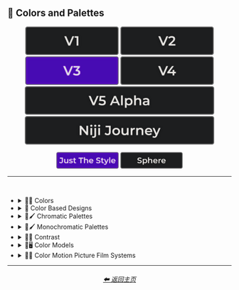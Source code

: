 <h2>🎨 Colors and Palettes</h2>

<div align="center">

[<img src="/Images/Repo_Parts/Buttons/Version_Buttons/button_version_V1_inactive.webp?raw=true" alt="MidJourney V1" height="64" />](/Pages/MJ_V1/Style_Pages/Sphere/Colors_and_Palettes.md)
[<img src="/Images/Repo_Parts/Buttons/Version_Buttons/button_version_V2_inactive.webp?raw=true" alt="MidJourney V2" height="64" />](/Pages/MJ_V2/Style_Pages/Sphere/Colors_and_Palettes.md)
[<img src="/Images/Repo_Parts/Buttons/Version_Buttons/button_version_V3_active.webp?raw=true" alt="MidJourney V3" height="64" />](/Pages/MJ_V3/Style_Pages/Just_The_Style/Colors_and_Palettes.md)
[<img src="/Images/Repo_Parts/Buttons/Version_Buttons/button_version_V4_inactive.webp?raw=true" alt="MidJourney V4" height="64" />](/Pages/MJ_V4/Style_Pages/Just_The_Style/Colors_and_Palettes.md)
<br>
[<img src="/Images/Repo_Parts/Buttons/Version_Buttons/button_version_V5_Alpha_inactive_half.webp?raw=true" alt="MidJourney V5" height="64" />](/Pages/MJ_V5/Style_Pages/Just_The_Style/Colors_and_Palettes.md)
[<img src="/Images/Repo_Parts/Buttons/Version_Buttons/button_version_niji_inactive_half.webp?raw=true" alt="Niji Journey" height="64" />](/Pages/Niji_Journey/Style_Pages/Colors_and_Palettes.md)

[<img src="/Images/Repo_Parts/Buttons/Image_Type_Buttons/button_just_the_style_active.webp?raw=true" alt="Just The Style" width="140.5" />](/Pages/MJ_V3/Style_Pages/Just_The_Style/Colors_and_Palettes.md)
[<img src="/Images/Repo_Parts/Buttons/Image_Type_Buttons/button_sphere_inactive.webp?raw=true" alt="Sphere" width="140.5" />](/Pages/MJ_V3/Style_Pages/Sphere/Colors_and_Palettes.md)

</div>

<hr>
<br>


- <details><summary>🎨🔴 Colors</summary><p>


    - <details><summary>🎨🔴 Basic Colors</summary><p><div align="center">

        | White | Black | Brown |
        | :-: | :-: | :-: |
        | <img src="/Images/MJ_V3/MidJourney_Styles/Colors/Basic_Colors/White.webp?raw=true" width="256" /> | <img src="/Images/MJ_V3/MidJourney_Styles/Colors/Basic_Colors/Black.webp?raw=true" width="256" /> | <img src="/Images/MJ_V3/MidJourney_Styles/Colors/Basic_Colors/Brown.webp?raw=true" width="256" /> |
        
        <br>
        
        | Light-Gray | Gray | Dark-Gray |
        | :-: | :-: | :-: |
        | <img src="/Images/MJ_V3/MidJourney_Styles/Colors/Basic_Colors/Light-Gray.webp?raw=true" width="256" /> | <img src="/Images/MJ_V3/MidJourney_Styles/Colors/Basic_Colors/Gray.webp?raw=true" width="256" /> | <img src="/Images/MJ_V3/MidJourney_Styles/Colors/Basic_Colors/Dark-Gray.webp?raw=true" width="256" /> |
        
        <br>
        
        | Maroon | Red | Orange |
        | :-: | :-: | :-: |
        | <img src="/Images/MJ_V3/MidJourney_Styles/Colors/Basic_Colors/Maroon.webp?raw=true" width="256" /> | <img src="/Images/MJ_V3/MidJourney_Styles/Colors/Basic_Colors/Red.webp?raw=true" width="256" /> | <img src="/Images/MJ_V3/MidJourney_Styles/Colors/Basic_Colors/Orange.webp?raw=true" width="256" /> |
        
        <br>
        
        | Yellow | Lime | Green |
        | :-: | :-: | :-: |
        | <img src="/Images/MJ_V3/MidJourney_Styles/Colors/Basic_Colors/Yellow.webp?raw=true" width="256" /> | <img src="/Images/MJ_V3/MidJourney_Styles/Colors/Basic_Colors/Lime.webp?raw=true" width="256" /> | <img src="/Images/MJ_V3/MidJourney_Styles/Colors/Basic_Colors/Green.webp?raw=true" width="256" /> |

        <br>
        
        | Cyan | Teal | Blue |
        | :-: | :-: | :-: |
        | <img src="/Images/MJ_V3/MidJourney_Styles/Colors/Basic_Colors/Cyan.webp?raw=true" width="256" /> | <img src="/Images/MJ_V3/MidJourney_Styles/Colors/Basic_Colors/Teal.webp?raw=true" width="256" /> | <img src="/Images/MJ_V3/MidJourney_Styles/Colors/Basic_Colors/Blue.webp?raw=true" width="256" /> |
        
        <br>
        
        | Indigo | Purple | Violet |
        | :-: | :-: | :-: |
        | <img src="/Images/MJ_V3/MidJourney_Styles/Colors/Basic_Colors/Indigo.webp?raw=true" width="256" /> | <img src="/Images/MJ_V3/MidJourney_Styles/Colors/Basic_Colors/Purple.webp?raw=true" width="256" /> | <img src="/Images/MJ_V3/MidJourney_Styles/Colors/Basic_Colors/Violet.webp?raw=true" width="256" /> |
        
        <br>
        
        | Fuchsia | Magenta | Pink |
        | :-: | :-: | :-: |
        | <img src="/Images/MJ_V3/MidJourney_Styles/Colors/Basic_Colors/Fuchsia.webp?raw=true" width="256" /> | <img src="/Images/MJ_V3/MidJourney_Styles/Colors/Basic_Colors/Magenta.webp?raw=true" width="256" /> | <img src="/Images/MJ_V3/MidJourney_Styles/Colors/Basic_Colors/Pink.webp?raw=true" width="256" /> |

        </div></p></details>


    - <details><summary>🎨🔵 Extended Colors</summary><p><div align="center">

        | Tan | Beige |
        | :-: | :-: |
        | <img src="/Images/MJ_V3/MidJourney_Styles/Colors/Extended_Colors/Tan.webp?raw=true" width="256" /> | <img src="/Images/MJ_V3/MidJourney_Styles/Colors/Extended_Colors/Beige.webp?raw=true" width="256" /> |

        <br>

        | Blush | Scarlet |
        | :-: | :-: |
        | <img src="/Images/MJ_V3/MidJourney_Styles/Wave_14/Blush.webp?raw=true" width="256" /> | <img src="/Images/MJ_V3/MidJourney_Styles/Colors/Extended_Colors/Scarlet.webp?raw=true" width="256" /> |
        
        <br>
        
        | Olive-Green | Chartreuse |
        | :-: | :-: |
        | <img src="/Images/MJ_V3/MidJourney_Styles/Colors/Extended_Colors/Olive-Green.webp?raw=true" width="256" /> | <img src="/Images/MJ_V3/MidJourney_Styles/Colors/Extended_Colors/Chartreuse.webp?raw=true" width="256" /> |
        
        <br>
        
        | Turquoise | Aqua | Azure |
        | :-: | :-: | :-: |
        | <img src="/Images/MJ_V3/MidJourney_Styles/Colors/Extended_Colors/Turquoise.webp?raw=true" width="256" /> | <img src="/Images/MJ_V3/MidJourney_Styles/Colors/Extended_Colors/Aqua.webp?raw=true" width="256" /> | <img src="/Images/MJ_V3/MidJourney_Styles/Colors/Extended_Colors/Azure.webp?raw=true" width="256" /> |

        </div></p></details>


    - <details><summary>🎨⚫ Dark Variations</summary><p><div align="center">

        | Dark-White | Dark-Brown |
        | :-: | :-: |
        | <img src="/Images/MJ_V3/MidJourney_Styles/Colors/Dark_Colors/Dark-White.webp?raw=true" width="256" /> | <img src="/Images/MJ_V3/MidJourney_Styles/Colors/Dark_Colors/Dark-Brown.webp?raw=true" width="256" /> |
        
        <br>
        
        | Dark-Maroon | Dark-Red | Dark-Orange |
        | :-: | :-: | :-: |
        | <img src="/Images/MJ_V3/MidJourney_Styles/Colors/Dark_Colors/Dark-Maroon.webp?raw=true" width="256" /> | <img src="/Images/MJ_V3/MidJourney_Styles/Colors/Dark_Colors/Dark-Red.webp?raw=true" width="256" /> | <img src="/Images/MJ_V3/MidJourney_Styles/Colors/Dark_Colors/Dark-Orange.webp?raw=true" width="256" /> |
        
        <br>
        
        | Dark-Yellow | Dark-Lime | Dark-Green |
        | :-: | :-: | :-: |
        | <img src="/Images/MJ_V3/MidJourney_Styles/Colors/Dark_Colors/Dark-Yellow.webp?raw=true" width="256" /> | <img src="/Images/MJ_V3/MidJourney_Styles/Colors/Dark_Colors/Dark-Lime.webp?raw=true" width="256" /> | <img src="/Images/MJ_V3/MidJourney_Styles/Colors/Dark_Colors/Dark-Green.webp?raw=true" width="256" /> |

        <br>
        
        | Dark-Cyan | Dark-Blue |
        | :-: | :-: |
        | <img src="/Images/MJ_V3/MidJourney_Styles/Colors/Dark_Colors/Dark-Cyan.webp?raw=true" width="256" /> | <img src="/Images/MJ_V3/MidJourney_Styles/Colors/Dark_Colors/Dark-Blue.webp?raw=true" width="256" /> |
        
        <br>
        
        | Dark-Purple | Dark-Magenta | Dark-Pink |
        | :-: | :-: | :-: |
        | <img src="/Images/MJ_V3/MidJourney_Styles/Colors/Dark_Colors/Dark-Purple.webp?raw=true" width="256" /> | <img src="/Images/MJ_V3/MidJourney_Styles/Colors/Dark_Colors/Dark-Magenta.webp?raw=true" width="256" /> | <img src="/Images/MJ_V3/MidJourney_Styles/Colors/Dark_Colors/Dark-Pink.webp?raw=true" width="256" /> |

        </div></p></details>


    - <details><summary>🎨⚪ Light Variations</summary><p><div align="center">

        | Light-Black | Light-Brown |
        | :-: | :-: |
        | <img src="/Images/MJ_V3/MidJourney_Styles/Colors/Light_Colors/Light-Black.webp?raw=true" width="256" /> | <img src="/Images/MJ_V3/MidJourney_Styles/Colors/Light_Colors/Light-Brown.webp?raw=true" width="256" /> |
        
        <br>
        
        | Light-Maroon | Light-Red | Light-Orange |
        | :-: | :-: | :-: |
        | <img src="/Images/MJ_V3/MidJourney_Styles/Colors/Light_Colors/Light-Maroon.webp?raw=true" width="256" /> | <img src="/Images/MJ_V3/MidJourney_Styles/Colors/Light_Colors/Light-Red.webp?raw=true" width="256" /> | <img src="/Images/MJ_V3/MidJourney_Styles/Colors/Light_Colors/Light-Orange.webp?raw=true" width="256" /> |
        
        <br>
        
        | Light-Yellow | Light-Lime | Light-Green |
        | :-: | :-: | :-: |
        | <img src="/Images/MJ_V3/MidJourney_Styles/Colors/Light_Colors/Light-Yellow.webp?raw=true" width="256" /> | <img src="/Images/MJ_V3/MidJourney_Styles/Colors/Light_Colors/Light-Lime.webp?raw=true" width="256" /> | <img src="/Images/MJ_V3/MidJourney_Styles/Colors/Light_Colors/Light-Green.webp?raw=true" width="256" /> |
        
        <br>
        
        | Light-Cyan | Light-Blue |
        | :-: | :-: |
        | <img src="/Images/MJ_V3/MidJourney_Styles/Colors/Light_Colors/Light-Cyan.webp?raw=true" width="256" /> | <img src="/Images/MJ_V3/MidJourney_Styles/Colors/Light_Colors/Light-Blue.webp?raw=true" width="256" /> |
        
        <br>
        
        | Light-Purple | Light-Magenta | Light-Pink |
        | :-: | :-: | :-: |
        | <img src="/Images/MJ_V3/MidJourney_Styles/Colors/Light_Colors/Light-Purple.webp?raw=true" width="256" /> | <img src="/Images/MJ_V3/MidJourney_Styles/Colors/Light_Colors/Light-Magenta.webp?raw=true" width="256" /> | <img src="/Images/MJ_V3/MidJourney_Styles/Colors/Light_Colors/Light-Pink.webp?raw=true" width="256" /> |


        </div></p></details>


    - <details><summary>🎨🔶 Vivid Variations</summary><p><div align="center">

        | Vivid-Brown | Vivid-Maroon | Vivid-Red |
        | :-: | :-: | :-: |
        | <img src="/Images/MJ_V3/MidJourney_Styles/Colors/Vivid_Colors/Vivid-Brown.webp?raw=true" width="256" /> | <img src="/Images/MJ_V3/MidJourney_Styles/Colors/Vivid_Colors/Vivid-Maroon.webp?raw=true" width="256" /> | <img src="/Images/MJ_V3/MidJourney_Styles/Colors/Vivid_Colors/Vivid-Red.webp?raw=true" width="256" /> |
        
        <br>
        
        | Vivid-Orange | Vivid-Yellow | Vivid-Lime |
        | :-: | :-: | :-: |
        | <img src="/Images/MJ_V3/MidJourney_Styles/Colors/Vivid_Colors/Vivid-Orange.webp?raw=true" width="256" /> | <img src="/Images/MJ_V3/MidJourney_Styles/Colors/Vivid_Colors/Vivid-Yellow.webp?raw=true" width="256" /> | <img src="/Images/MJ_V3/MidJourney_Styles/Colors/Vivid_Colors/Vivid-Lime.webp?raw=true" width="256" /> |
        
        <br>
        
        | Vivid-Green | Vivid-Cyan | Vivid-Blue |
        | :-: | :-: | :-: |
        | <img src="/Images/MJ_V3/MidJourney_Styles/Colors/Vivid_Colors/Vivid-Green.webp?raw=true" width="256" /> | <img src="/Images/MJ_V3/MidJourney_Styles/Colors/Vivid_Colors/Vivid-Cyan.webp?raw=true" width="256" /> | <img src="/Images/MJ_V3/MidJourney_Styles/Colors/Vivid_Colors/Vivid-Blue.webp?raw=true" width="256" /> |
        
        <br>
        
        | Vivid-Purple | Vivid-Magenta | Vivid-Pink |
        | :-: | :-: | :-: |
        | <img src="/Images/MJ_V3/MidJourney_Styles/Colors/Vivid_Colors/Vivid-Purple.webp?raw=true" width="256" /> | <img src="/Images/MJ_V3/MidJourney_Styles/Colors/Vivid_Colors/Vivid-Magenta.webp?raw=true" width="256" /> | <img src="/Images/MJ_V3/MidJourney_Styles/Colors/Vivid_Colors/Vivid-Pink.webp?raw=true" width="256" /> |

        </div></p></details>

  </p></details>


- <details><summary>🎨 Color Based Designs</summary><p><div align="center">

    | Color | Colorized | Color Wheel |
    | :-: | :-: | :-: |
    | <img src="/Images/MJ_V3/MidJourney_Styles/Wave_13/Color.webp?raw=true" width="256" /> | <img src="/Images/MJ_V3/MidJourney_Styles/Colorized.webp?raw=true" width="256" /> | <img src="/Images/MJ_V3/MidJourney_Styles/Color_Wheel.webp?raw=true" width="256" /> |

    <br>

    | Hue | Tone | Value |
    | :-: | :-: | :-: |
    | <img src="/Images/MJ_V3/MidJourney_Styles/Hue.webp?raw=true" width="256" /> | <img src="/Images/MJ_V3/MidJourney_Styles/Wave_14/Tone.webp?raw=true" width="256" /> | <img src="/Images/MJ_V3/MidJourney_Styles/Wave_14/Value.webp?raw=true" width="256" /> |

    <br>

    | Gradient | Color Blend | False-Color |
    | :-: | :-: | :-: |
    | <img src="/Images/MJ_V3/MidJourney_Styles/Gradient.webp?raw=true" width="256" /> | <img src="/Images/MJ_V3/MidJourney_Styles/Color_Blend.webp?raw=true" width="256" /> | <img src="/Images/MJ_V3/MidJourney_Styles/False-Color.webp?raw=true" width="256" /> |

    <br>

    | Vibrance | Vibrant Colors | Vivid |
    | :-: | :-: | :-: |
    | <img src="/Images/MJ_V3/MidJourney_Styles/Vibrance.webp?raw=true" width="256" /> | <img src="/Images/MJ_V3/MidJourney_Styles/Vibrant_Colors.webp?raw=true" width="256" /> | <img src="/Images/MJ_V3/MidJourney_Styles/Wave_13/Vivid.webp?raw=true" width="256" /> |
    
    
    <br>
    
    | Bright Colors | Light Colors |
    | :-: | :-: |
    | <img src="/Images/MJ_V3/MidJourney_Styles/Bright_Colors.webp?raw=true" width="256" /> | <img src="/Images/MJ_V3/MidJourney_Styles/Light_Colors.webp?raw=true" width="256" /> |
    
    <br>
    
    | Dark Colors | Darkened |
    | :-: | :-: |
    | <img src="/Images/MJ_V3/MidJourney_Styles/Dark_Colors.webp?raw=true" width="256" /> | <img src="/Images/MJ_V3/MidJourney_Styles/Wave_11/Darkened.webp?raw=true" width="256" /> |

    <br>
    
    | Neutral | Dingy Colors |
    | :-: | :-: |
    | <img src="/Images/MJ_V3/MidJourney_Styles/Neutral.webp?raw=true" width="256" /> | <img src="/Images/MJ_V3/MidJourney_Styles/Dingy_Colors.webp?raw=true" width="256" /> |

    <br>
    
    | Spectrum | Pigment | Variegated |
    | :-: | :-: | :-: |
    | <img src="/Images/MJ_V3/MidJourney_Styles/Spectrum.webp?raw=true" width="256" /> | <img src="/Images/MJ_V3/MidJourney_Styles/Pigment.webp?raw=true" width="256" /> | <img src="/Images/MJ_V3/MidJourney_Styles/Wave_14/Variegated.webp?raw=true" width="256" /> |

    <br>

    | Pure | Purity |
    | :-: | :-: |
    | <img src="/Images/MJ_V3/MidJourney_Styles/Pure.webp?raw=true" width="256" /> | <img src="/Images/MJ_V3/MidJourney_Styles/Purity.webp?raw=true" width="256" /> |

    <br>
    
    | Faded Colors | Faded |
    | :-: | :-: |
    | <img src="/Images/MJ_V3/MidJourney_Styles/Wave_14/Faded_Colors.webp?raw=true" width="256" /> | <img src="/Images/MJ_V3/MidJourney_Styles/Wave_14/Faded.webp?raw=true" width="256" /> |

    <br>
    
    | Autochrome | EnChroma |
    | :-: | :-: |
    | <img src="/Images/MJ_V3/MidJourney_Styles/Wave_14/Autochrome.webp?raw=true" width="256" /> | <img src="/Images/MJ_V3/MidJourney_Styles/Wave_14/EnChroma.webp?raw=true" width="256" /> |

    <br>
    
    | Happy Colors | Exciting Colors | Gloomy Colors |
    | :-: | :-: | :-: |
    | <img src="/Images/MJ_V3/MidJourney_Styles/Happy_Colors.webp?raw=true" width="256" /> | <img src="/Images/MJ_V3/MidJourney_Styles/Exciting_Colors.webp?raw=true" width="256" /> | <img src="/Images/MJ_V3/MidJourney_Styles/Gloomy_Colors.webp?raw=true" width="256" /> |
    
    <br>
    
    | Single Color | Double Colors | Dual Colors |
    | :-: | :-: | :-: |
    | <img src="/Images/MJ_V3/MidJourney_Styles/Single_Color.webp?raw=true" width="256" /> | <img src="/Images/MJ_V3/MidJourney_Styles/Double_Colors.webp?raw=true" width="256" /> | <img src="/Images/MJ_V3/MidJourney_Styles/Dual_Colors.webp?raw=true" width="256" /> |
    
    <br>
    
    | Triple Colors | Quadruple Colors | Quintuple Colors |
    | :-: | :-: | :-: |
    | <img src="/Images/MJ_V3/MidJourney_Styles/Triple_Colors.webp?raw=true" width="256" /> | <img src="/Images/MJ_V3/MidJourney_Styles/Quadruple_Colors.webp?raw=true" width="256" /> | <img src="/Images/MJ_V3/MidJourney_Styles/Quintuple_Colors.webp?raw=true" width="256" /> |
    
    <br>
    
    | Hextuple Colors | Septuple Colors | Octuple Colors |
    | :-: | :-: | :-: |
    | <img src="/Images/MJ_V3/MidJourney_Styles/Hextuple_Colors.webp?raw=true" width="256" /> | <img src="/Images/MJ_V3/MidJourney_Styles/Septuple_Colors.webp?raw=true" width="256" /> | <img src="/Images/MJ_V3/MidJourney_Styles/Octuple_Colors.webp?raw=true" width="256" /> |
    
    <br>
    
    | Infinituple Colors |
    | :-: |
    | <img src="/Images/MJ_V3/MidJourney_Styles/Infinituple_Colors.webp?raw=true" width="256" /> |

  </p></details>


- <details><summary>🎨🖌 Chromatic Palettes</summary><p><div align="center">

    | Palette | Color Palette |
    | :-: | :-: |
    | <img src="/Images/MJ_V3/MidJourney_Styles/Wave_13/Palette.webp?raw=true" width="256" /> | <img src="/Images/MJ_V3/MidJourney_Styles/Wave_13/Color_Palette.webp?raw=true" width="256" /> |

    <br>

    | Warm Color Palette | Cool Color Palette | Inverted Colors |
    | :-: | :-: | :-: |
    | <img src="/Images/MJ_V3/MidJourney_Styles/Warm_Color_Palette.webp?raw=true" width="256" /> | <img src="/Images/MJ_V3/MidJourney_Styles/Cool_Color_Palette.webp?raw=true" width="256" /> | <img src="/Images/MJ_V3/MidJourney_Styles/Inverted_Colors.webp?raw=true" width="256" /> |
    
    <br>
    
    | Colorful | Multicolored | Rainbow |
    | :-: | :-: | :-: |
    | <img src="/Images/MJ_V3/MidJourney_Styles/Colorful.webp?raw=true" width="256" /> | <img src="/Images/MJ_V3/MidJourney_Styles/Wave_12/Multicolored.webp?raw=true" width="256" /> | <img src="/Images/MJ_V3/MidJourney_Styles/Rainbow.webp?raw=true" width="256" /> |

    <br>

    | Spectral Color |
    | :-: |
    | <img src="/Images/MJ_V3/MidJourney_Styles/Spectral_Color.webp?raw=true" width="256" /> |
    
    <br>
    
    | Vibrant |
    | :-: |
    | <img src="/Images/MJ_V3/MidJourney_Styles/Wave_11/Vibrant.webp?raw=true" width="256" /> |

    <br>
    
    | Chroma | Dichromatism | Tetrachromacy |
    | :-: | :-: | :-: |
    | <img src="/Images/MJ_V3/MidJourney_Styles/Chroma.webp?raw=true" width="256" /> | <img src="/Images/MJ_V3/MidJourney_Styles/Dichromatism.webp?raw=true" width="256" /> | <img src="/Images/MJ_V3/MidJourney_Styles/Tetrachromacy.webp?raw=true" width="256" /> |
    
    <br>

    | Saturated | High Saturation | Low Saturation |
    | :-: | :-: | :-: |
    | <img src="/Images/MJ_V3/MidJourney_Styles/Saturated.webp?raw=true" width="256" /> | <img src="/Images/MJ_V3/MidJourney_Styles/Wave_10/High_Saturation.webp?raw=true" width="256" /> | <img src="/Images/MJ_V3/MidJourney_Styles/Wave_10/Low_Saturation.webp?raw=true" width="256" /> |

    <br>
    
    | Neon | Electric Colors |
    | :-: | :-: |
    | <img src="/Images/MJ_V3/MidJourney_Styles/Neon.webp?raw=true" width="256" /> | <img src="/Images/MJ_V3/MidJourney_Styles/Electric_Colors.webp?raw=true" width="256" /> |

    <br>
    
    | Complimentary-Colors | Split-Complementary-Colors | Supplementary-Colors |
    | :-: | :-: | :-: |
    | <img src="/Images/MJ_V3/MidJourney_Styles/Complimentary-Colors.webp?raw=true" width="256" /> | <img src="/Images/MJ_V3/MidJourney_Styles/Split-Complementary-Colors.webp?raw=true" width="256" /> | <img src="/Images/MJ_V3/MidJourney_Styles/Supplementary-Colors.webp?raw=true" width="256" /> |
    
    <br>
    
    | Analogous-Colors | Triadic-Colors | Tetradic-Colors |
    | :-: | :-: | :-: |
    | <img src="/Images/MJ_V3/MidJourney_Styles/Analogous-Colors.webp?raw=true" width="256" /> | <img src="/Images/MJ_V3/MidJourney_Styles/Triadic-Colors.webp?raw=true" width="256" /> | <img src="/Images/MJ_V3/MidJourney_Styles/Tetradic-Colors.webp?raw=true" width="256" /> |
    
    <br>
    
    | Polychromatic-Colors | Tonal Colors |
    | :-: | :-: |
    | <img src="/Images/MJ_V3/MidJourney_Styles/Polychromatic-Colors.webp?raw=true" width="256" /> | <img src="/Images/MJ_V3/MidJourney_Styles/Tonal_Colors.webp?raw=true" width="256" /> |

    <br>
    
    | Light | Light Mode |
    | :-: | :-: |
    | <img src="/Images/MJ_V3/MidJourney_Styles/Light.webp?raw=true" width="256" /> | <img src="/Images/MJ_V3/MidJourney_Styles/Light_Mode.webp?raw=true" width="256" /> |

    <br>
    
    | Dark | Dark Mode |
    | :-: | :-: |
    | <img src="/Images/MJ_V3/MidJourney_Styles/Dark.webp?raw=true" width="256" /> | <img src="/Images/MJ_V3/MidJourney_Styles/Dark_Mode.webp?raw=true" width="256" /> |

    <br>
    
    | Tones of Black | Tones of Black in Background | Light Blue Background |
    | :-: | :-: | :-: |
    | <img src="/Images/MJ_V3/MidJourney_Styles/Tones_of_Black.webp?raw=true" width="256" /> | <img src="/Images/MJ_V3/MidJourney_Styles/Tones_of_Black_in_Background.webp?raw=true" width="256" /> | <img src="/Images/MJ_V3/MidJourney_Styles/Light_Blue_Background.webp?raw=true" width="256" /> |

    <br>
    
    | Light Blue Foreground |
    | :-: |
    | <img src="/Images/MJ_V3/MidJourney_Styles/Light_Blue_Foreground.webp?raw=true" width="256" /> |

  </div></p></details>


- <details><summary>🎨🖌 Monochromatic Palettes</summary><p><div align="center">

    | Monochromatic | Monochrome | Black and White |
    | :-: | :-: | :-: |
    | <img src="/Images/MJ_V3/MidJourney_Styles/Wave_13/Monochromatic.webp?raw=true" width="256" /> | <img src="/Images/MJ_V3/MidJourney_Styles/Monochrome.webp?raw=true" width="256" /> | <img src="/Images/MJ_V3/MidJourney_Styles/Black_and_White.webp?raw=true" width="256" /> |
    
    <br>
    
    | Desaturated | Sepia |
    | :-: | :-: |
    | <img src="/Images/MJ_V3/MidJourney_Styles/Desaturated.webp?raw=true" width="256" /> | <img src="/Images/MJ_V3/MidJourney_Styles/Sepia.webp?raw=true" width="256" /> |

    <br>
    
    | Cyanopsia | Chloropsia | Erythropsia |
    | :-: | :-: | :-: |
    | <img src="/Images/MJ_V3/MidJourney_Styles/Wave_11/Cyanopsia.webp?raw=true" width="256" /> | <img src="/Images/MJ_V3/MidJourney_Styles/Chloropsia.webp?raw=true" width="256" /> | <img src="/Images/MJ_V3/MidJourney_Styles/Erythropsia.webp?raw=true" width="256" /> |

    <br>
    
    | Dyschromatopsia | Chromatopsia | Hyperchromatopsia |
    | :-: | :-: | :-: |
    | <img src="/Images/MJ_V3/MidJourney_Styles/Dyschromatopsia.webp?raw=true" width="256" /> | <img src="/Images/MJ_V3/MidJourney_Styles/Chromatopsia.webp?raw=true" width="256" /> | <img src="/Images/MJ_V3/MidJourney_Styles/Hyperchromatopsia.webp?raw=true" width="256" /> |

    </div></p></details>


- <details><summary>🎨🔲 Contrast</summary><p><div align="center">

    | Contrast |
    | :-: |
    | <img src="/Images/MJ_V3/MidJourney_Styles/Wave_13/Contrast.webp?raw=true" width="256" /> |
    
    <br>

    | High Contrast | Low Contrast |
    | :-: | :-: |
    | <img src="/Images/MJ_V3/MidJourney_Styles/High_Contrast.webp?raw=true" width="256" /> | <img src="/Images/MJ_V3/MidJourney_Styles/Low_Contrast.webp?raw=true" width="256" /> | 

    </div></p></details>


- <details><summary>🎨🖥 Color Models</summary><p><div align="center">

    | Color Model |
    | :-: |
    | <img src="/Images/MJ_V3/MidJourney_Styles/Wave_13/Color_Model.webp?raw=true" width="256" /> |
    
    <br>

    | RGB | scRGB | CMYK |
    | :-: | :-: | :-: |
    | <img src="/Images/MJ_V3/MidJourney_Styles/RGB.webp?raw=true" width="256" /> | <img src="/Images/MJ_V3/MidJourney_Styles/scRGB.webp?raw=true" width="256" /> | <img src="/Images/MJ_V3/MidJourney_Styles/CMYK.webp?raw=true" width="256" /> |
    
    <br>

    | HSV | HSL | HCL |
    | :-: | :-: | :-: |
    | <img src="/Images/MJ_V3/MidJourney_Styles/HSV.webp?raw=true" width="256" /> | <img src="/Images/MJ_V3/MidJourney_Styles/HSL.webp?raw=true" width="256" /> | <img src="/Images/MJ_V3/MidJourney_Styles/HCL.webp?raw=true" width="256" /> |
    
    <br>

    | VGA | EGA | CGA |
    | :-: | :-: | :-: |
    | <img src="/Images/MJ_V3/MidJourney_Styles/VGA.webp?raw=true" width="256" /> | <img src="/Images/MJ_V3/MidJourney_Styles/EGA.webp?raw=true" width="256" /> | <img src="/Images/MJ_V3/MidJourney_Styles/CGA.webp?raw=true" width="256" /> | 
    
    <br>
    
    | HDR | sRGB | DCI-P3 |
    | :-: | :-: | :-: |
    | <img src="/Images/MJ_V3/MidJourney_Styles/HDR.webp?raw=true" width="256" /> | <img src="/Images/MJ_V3/MidJourney_Styles/sRGB.webp?raw=true" width="256" /> | <img src="/Images/MJ_V3/MidJourney_Styles/DCI-P3.webp?raw=true" width="256" /> |
    
    <br>
    
    | Adobe RGB | ProPhoto RGB | Pantone |
    | :-: | :-: | :-: |
    | <img src="/Images/MJ_V3/MidJourney_Styles/Adobe_RGB.webp?raw=true" width="256" /> | <img src="/Images/MJ_V3/MidJourney_Styles/ProPhoto_RGB.webp?raw=true" width="256" /> | <img src="/Images/MJ_V3/MidJourney_Styles/Pantone.webp?raw=true" width="256" /> |

    <br>
    
    | YCbCr | YPbPr | Coloroid |
    | :-: | :-: | :-: |
    | <img src="/Images/MJ_V3/MidJourney_Styles/YCbCr.webp?raw=true" width="256" /> | <img src="/Images/MJ_V3/MidJourney_Styles/YPbPr.webp?raw=true" width="256" /> | <img src="/Images/MJ_V3/MidJourney_Styles/Coloroid.webp?raw=true" width="256" /> |

    </div></p></details>


- <details><summary>🎨🎥 Color Motion Picture Film Systems</summary><p><div align="center">

    | Technicolor | Kinemacolor |
    | :-: | :-: |
    | <img src="/Images/MJ_V3/MidJourney_Styles/Technicolor.webp?raw=true" width="256" /> | <img src="/Images/MJ_V3/MidJourney_Styles/Kinemacolor.webp?raw=true" width="256" /> | 
    
    <br>
    
    | Kodachrome | Cinecolor | Agfacolor |
    | :-: | :-: | :-: |
    | <img src="/Images/MJ_V3/MidJourney_Styles/Kodachrome.webp?raw=true" width="256" /> | <img src="/Images/MJ_V3/MidJourney_Styles/Cinecolor.webp?raw=true" width="256" /> | <img src="/Images/MJ_V3/MidJourney_Styles/Agfacolor.webp?raw=true" width="256" /> | 

    </div></p></details>

<hr>
<div align="center">
    <h6><a href="/README.md">⬅ 返回主页</a></h6>
</div>